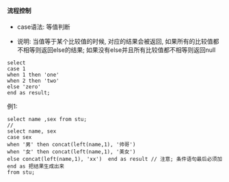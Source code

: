 #### 流程控制

- case语法: 等值判断

- 说明: 当值等于某个比较值的时候, 对应的结果会被返回, 如果所有的比较值都不相等则返回else的结果; 如果没有else并且所有比较值都不相等则返回null

```
select 
case 1 
when 1 then 'one'
when 2 then 'two'
else 'zero'
end as result;
```   


例1:

```
select name ,sex from stu;
//
select name, sex
case sex
when '男' then concat(left(name,1), '帅哥')
when '女' then concat(left(name,1), '美女')
else concat(left(name,1), 'xx')  end as result // 注意; 条件语句最后必须加 end as 把结果生成出来
from stu;

```